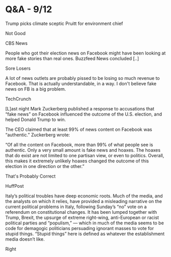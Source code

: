 # Q&A - 9/12

Trump picks climate sceptic Pruitt for environment chief

Not Good

CBS News

People who got their election news on Facebook might have been looking at more fake stories than real ones. Buzzfeed News concluded [..]

Sore Losers

A lot of news outlets are probably pissed to be losing so much revenue to Facebook. That is actually understandable, in a way. I don't believe fake news on FB is a big problem.

TechCrunch

[L]ast night Mark Zuckerberg published a response to accusations that “fake news” on Facebook influenced the outcome of the U.S. election, and helped Donald Trump to win.

The CEO claimed that at least 99% of news content on Facebook was “authentic.” Zuckerberg wrote:

“Of all the content on Facebook, more than 99% of what people see is authentic. Only a very small amount is fake news and hoaxes. The hoaxes that do exist are not limited to one partisan view, or even to politics. Overall, this makes it extremely unlikely hoaxes changed the outcome of this election in one direction or the other.”

That's Probably Correct

HuffPost

Italy’s political troubles have deep economic roots. Much of the media, and the analysts on which it relies, have provided a misleading narrative on the current political problems in Italy, following Sunday’s “no” vote on a referendum on constitutional changes. It has been lumped together with Trump, Brexit, the upsurge of extreme right-wing, anti-European or racist political parties and “populism,” ― which in much of the media seems to be code for demagogic politicians persuading ignorant masses to vote for stupid things. “Stupid things” here is defined as whatever the establishment media doesn’t like.

Right














